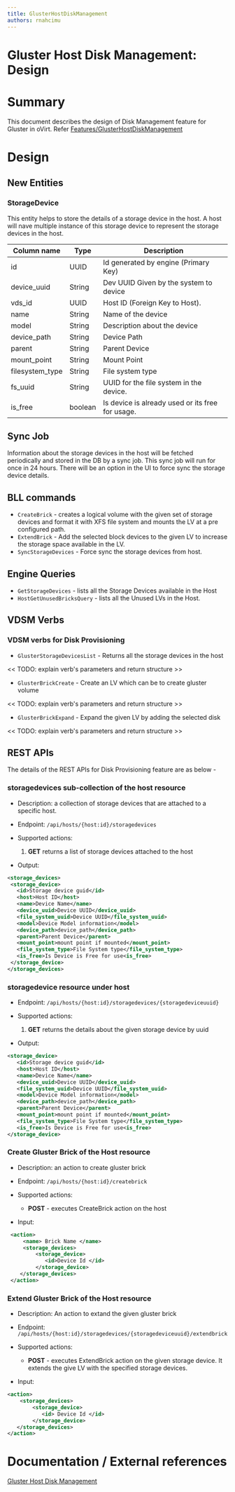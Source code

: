 ```yaml
---
title: GlusterHostDiskManagement
authors: rnahcimu
---
```


# Gluster Host Disk Management: Design

# Summary

This document describes the design of Disk Management feature for Gluster in oVirt.
Refer [Features/GlusterHostDiskManagement](/develop/release-management/features/gluster/glusterhostdiskmanagement.html)

# Design

## New Entities

### StorageDevice

This entity helps to store the details of a storage device in the host. A host will nave multiple instance of this storage device to represent the storage devices in the host.

| Column name      | Type    | Description                                      |
|------------------|---------|--------------------------------------------------|
| id               | UUID    | Id generated by engine (Primary Key)             |
| device_uuid      | String  | Dev UUID Given by the system to device           |
| vds_id           | UUID    | Host ID (Foreign Key to Host).                   |
| name             | String  | Name of the device                               |
| model            | String  | Description about the device                     |
| device_path      | String  | Device Path                                      |
| parent           | String  | Parent Device                                    |
| mount_point      | String  | Mount Point                                      |
| filesystem_type  | String  | File system type                                 |
| fs_uuid          | String  | UUID for the file system in the device.          |
| is_free          | boolean | Is device is already used or its free for usage. |

## Sync Job

Information about the storage devices in the host will be fetched periodically and stored in the DB by a sync job.
This sync job will run for once in 24 hours. There will be an option in the UI to force sync the storage device details.

## BLL commands

* `CreateBrick` - creates a logical volume with the given set of storage devices and format it with XFS file system and mounts the LV at a pre configured path.
* `ExtendBrick` - Add the selected block devices to the given LV to increase the storage space available in the LV.
* `SyncStorageDevices` - Force sync the storage devices from host.

## Engine Queries

* `GetStorageDevices` - lists all the Storage Devices available in the Host
* `HostGetUnusedBricksQuery` - lists all the Unused LVs in the Host.

## VDSM Verbs

### VDSM verbs for Disk Provisioning

*   `GlusterStorageDevicesList` - Returns all the storage devices in the host

<< TODO: explain verb's parameters and return structure >>

*   `GlusterBrickCreate` - Create an LV which can be to create gluster volume

<< TODO: explain verb's parameters and return structure >>

*   `GlusterBrickExpand` - Expand the given LV by adding the selected disk

<< TODO: explain verb's parameters and return structure >>

## REST APIs

The details of the REST APIs for Disk Provisioning feature are as below -

### storagedevices sub-collection of the host resource

* Description: a collection of storage devices that are attached to a specific host.

* Endpoint: `/api/hosts/{host:id}/storagedevices`

* Supported actions:
    1.  **GET** returns a list of storage devices attached to the host

* Output:

```xml
<storage_devices>
 <storage_device>
   <id>Storage device guid</id>
   <host>Host ID</host>
   <name>Device Name</name>
   <device_uuid>Device UUID</device_uuid>
   <file_system_uuid>Device UUID</file_system_uuid>
   <model>Device Model information</model>
   <device_path>device_path</device_path>
   <parent>Parent Device</parent>
   <mount_point>mount point if mounted</mount_point>
   <file_system_type>File System type</file_system_type>
   <is_free>Is Device is Free for use<is_free>
 </storage_device>
</storage_devices>
```

### storagedevice resource under host

* Endpoint: `/api/hosts/{host:id}/storagedevices/{storagedeviceuuid}`

*   Supported actions:
    1.  **GET** returns the details about the given storage device by uuid

* Output:

```xml
<storage_device>
   <id>Storage device guid</id>
   <host>Host ID</host>
   <name>Device Name</name>
   <device_uuid>Device UUID</device_uuid>
   <file_system_uuid>Device UUID</file_system_uuid>
   <model>Device Model information</model>
   <device_path>device_path</device_path>
   <parent>Parent Device</parent>
   <mount_point>mount point if mounted</mount_point>
   <file_system_type>File System type</file_system_type>
   <is_free>Is Device is Free for use<is_free>
</storage_device>
```

### Create Gluster Brick of the Host resource

* Description: an action to create gluster brick

* Endpoint: `/api/hosts/{host:id}/createbrick`

* Supported actions:
    - **POST** - executes CreateBrick action on the host

* Input:

```xml
 <action>
     <name> Brick Name </name>
     <storage_devices>
         <storage_device>
            <id>Device Id </id>
         </storage_device>
    </storage_devices>
 </action>
```

### Extend Gluster Brick of the Host resource

* Description: An action to extand the given gluster brick

* Endpoint: `/api/hosts/{host:id}/storagedevices/{storagedeviceuuid}/extendbrick`

*   Supported actions:
    -   **POST** - executes ExtendBrick action on the given storage device. It extends the give LV with the specified storage devices.

* Input:

```xml
<action>
    <storage_devices>
        <storage_device>
           <id> Device Id </id>
        </storage_device>
   </storage_devices>
</action>
```

# Documentation / External references

[Gluster Host Disk Management](/develop/release-management/features/gluster/glusterhostdiskmanagement.html)
